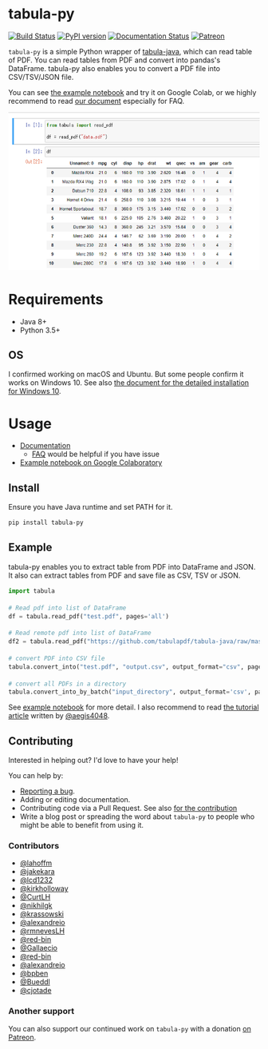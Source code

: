 # tabula-py

[![Build Status](https://travis-ci.org/chezou/tabula-py.svg?branch=master)](https://travis-ci.org/chezou/tabula-py)
[![PyPI version](https://badge.fury.io/py/tabula-py.svg)](https://badge.fury.io/py/tabula-py)
[![Documentation Status](https://readthedocs.org/projects/tabula-py/badge/?version=latest)](https://tabula-py.readthedocs.io/en/latest/?badge=latest)
[![Patreon](https://img.shields.io/badge/patreon-donate-orange.svg)](https://www.patreon.com/chezou)


`tabula-py` is a simple Python wrapper of [tabula-java](https://github.com/tabulapdf/tabula-java), which can read table of PDF.
You can read tables from PDF and convert into pandas's DataFrame. tabula-py also enables you to convert a PDF file into CSV/TSV/JSON file.

You can see [the example notebook](https://nbviewer.jupyter.org/github/chezou/tabula-py/blob/master/examples/tabula_example.ipynb) and try it on Google Colab, or we highly recommend to read [our document](https://tabula-py.readthedocs.io/en/latest/) especially for FAQ.

![](./example.png)


# Requirements

- Java 8+
- Python 3.5+

## OS

I confirmed working on macOS and Ubuntu. But some people confirm it works on Windows 10. See also [the document for the detailed installation for Windows 10](https://tabula-py.readthedocs.io/en/latest/getting_started.html#get-tabula-py-working-windows-10).

# Usage

- [Documentation](https://tabula-py.readthedocs.io/en/latest/)
  - [FAQ](https://tabula-py.readthedocs.io/en/latest/faq.html) would be helpful if you have issue
- [Example notebook on Google Colaboratory](https://colab.research.google.com/github/chezou/tabula-py/blob/master/examples/tabula_example.ipynb)

## Install

Ensure you have Java runtime and set PATH for it.

```bash
pip install tabula-py
```

## Example

tabula-py enables you to extract table from PDF into DataFrame and JSON. It also can extract tables from PDF and save file as CSV, TSV or JSON.

```py
import tabula

# Read pdf into list of DataFrame
df = tabula.read_pdf("test.pdf", pages='all')

# Read remote pdf into list of DataFrame
df2 = tabula.read_pdf("https://github.com/tabulapdf/tabula-java/raw/master/src/test/resources/technology/tabula/arabic.pdf")

# convert PDF into CSV file
tabula.convert_into("test.pdf", "output.csv", output_format="csv", pages='all')

# convert all PDFs in a directory
tabula.convert_into_by_batch("input_directory", output_format='csv', pages='all')
```

See [example notebook](./examples/tabula_example.ipynb) for more detail. I also recommend to read [the tutorial article](https://aegis4048.github.io/parse-pdf-files-while-retaining-structure-with-tabula-py) written by [@aegis4048](https://github.com/aegis4048).


## Contributing

Interested in helping out? I'd love to have your help!

You can help by:

- [Reporting a bug](https://github.com/chezou/tabula-py/issues).
- Adding or editing documentation.
- Contributing code via a Pull Request. See also [for the contribution](docs/contributing.rst)
- Write a blog post or spreading the word about `tabula-py` to people who might be able to benefit from using it.


### Contributors

- [@lahoffm](https://github.com/lahoffm)
- [@jakekara](https://github.com/jakekara)
- [@lcd1232](https://github.com/lcd1232)
- [@kirkholloway](https://github.com/kirkholloway)
- [@CurtLH](https://github.com/CurtLH)
- [@nikhilgk](https://github.com/nikhilgk)
- [@krassowski](https://github.com/krassowski)
- [@alexandreio](https://github.com/alexandreio)
- [@rmnevesLH](https://github.com/rmnevesLH)
- [@red-bin](https://github.com/red-bin)
- [@Gallaecio](https://github.com/Gallaecio)
- [@red-bin](https://github.com/red-bin)
- [@alexandreio](https://github.com/alexandreio)
- [@bpben](https://github.com/bpben)
- [@Bueddl](https://github.com/Bueddl)
- [@cjotade](https://github.com/cjotade)

### Another support

You can also support our continued work on `tabula-py` with a donation [on Patreon](https://www.patreon.com/chezou).
